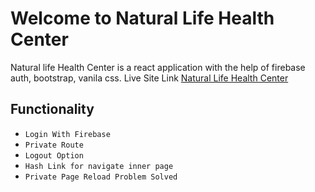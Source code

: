 # Welcome to Natural Life Health Center
 Natural life Health Center is a react application with the help of firebase auth, bootstrap, vanila css.
 Live Site Link [Natural Life Health Center](https://natural-life-health-center.netlify.app/)
## Functionality
* `Login With Firebase`
* `Private Route`
* `Logout Option`
* `Hash Link for navigate inner page`
* `Private Page Reload Problem Solved`